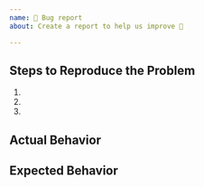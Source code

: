```yaml
---
name: 🐜 Bug report
about: Create a report to help us improve 🔧

---
```


<!-- Place a general description or your issue here. -->

## Steps to Reproduce the Problem
<!-- Tell us how to reproduce your issue -->

  1.
  1.
  1.

## Actual Behavior
<!-- What did happen as a result of the above? -->

## Expected Behavior
<!-- What is your expectation of the result? -->
